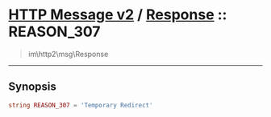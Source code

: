 # [HTTP Message v2](http2.md) / [Response](http2-Response.md) :: REASON_307
 > im\http2\msg\Response
____

## Synopsis
```php
string REASON_307 = 'Temporary Redirect'
```
